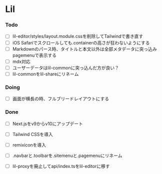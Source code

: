 # Lil

### Todo

- [ ] lil-editor/styles/layout.module.cssを削除してTailwindで書き直す  
- [ ] iOS Safariでスクロールしても.containerの高さが狂わないようにする  
- [ ] Markdownのパース時、タイトルと本文以外は全部メタデータに突っ込みpagemenuで表示する  
- [ ] mdx対応  
- [ ] ユーザーデータはlil-commonに突っ込んだ方が良い？  
- [ ] lil-commonをlil-shareにリネーム  

### Doing

- [ ] 画面が横長の時、フルブリードレイアウトにする  

### Done

- [ ] Next.jsをv9からv10にアップデート  
- [ ] Tailwind CSSを導入  
- [ ] remixiconを導入  
- [ ] .navbarと.toolbarを.sitemenuと.pagemenuにリネーム  
- [ ] lil-proxyを廃止してapi/index.tsをlil-editorに移す  

